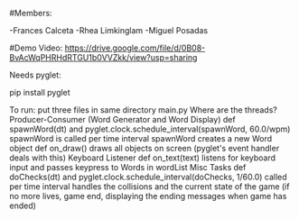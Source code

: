 #Members:

-Frances Calceta
-Rhea Limkinglam
-Miguel Posadas

#Demo Video:
https://drive.google.com/file/d/0B08-BvAcWqPHRHdRTGU1b0VVZkk/view?usp=sharing

Needs pyglet:

pip install pyglet

To run: 
put three files in same directory
main.py
Where are the threads?
Producer-Consumer (Word Generator and Word Display)
def spawnWord(dt) and pyglet.clock.schedule_interval(spawnWord, 60.0/wpm)
spawnWord is called per time interval
spawnWord creates a new Word object
def on_draw()
draws all objects on screen (pyglet's event handler deals with this)
Keyboard Listener
def on_text(text)
listens for keyboard input and passes keypress to Words in wordList
Misc Tasks
def doChecks(dt) and pyglet.clock.schedule_interval(doChecks, 1/60.0)
called per time interval
handles the collisions and the current state of the game (if no more lives, game end, displaying the ending messages when game has ended)

